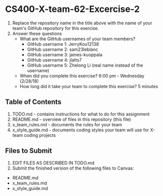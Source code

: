 # CS400-X-team-62-Excercise-2

1. Replace the repository name in the title above with the name of your team's GitHub repository for this exercise.
2. Answer these questions
   * What are the GitHub usernames of your team members?
       * GitHub username 1: JerryKou12138
       * GitHub username 2: sam23leblanc
       * GitHub username 3: james-kuoppala
       * GitHub username 4: jlatts7
       * GitHub username 5: Zhelong Li (real name instead of the username)
   * When did you complete this exercise? 
        6:00 pm - Wednesday (2/28/18)
   * How long did it take your team to complete this exercise? 
        5 minutes

## Table of Contents

1. TODO.md - contains instructions for what to do for this assignment
2. README.md - overview of files in this repository (this file)
3. x_team_rules.md - documents the rules for your team
4. x_style_guide.md - documents coding styles your team will use for X-team coding projects

## Files to Submit

1. EDIT FILES AS DESCRIBED IN TODO.md
2. Submit the finished version of the following files to Canvas:

* README.md
* x_team_rules.md
* x_style_guide.md
